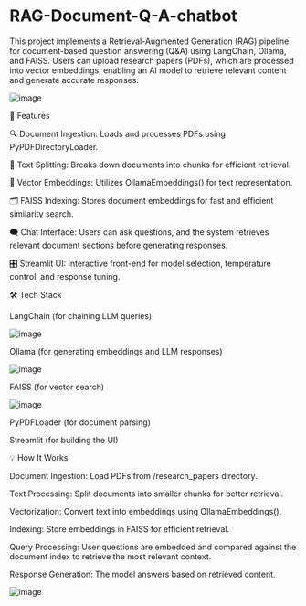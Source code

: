 # RAG-Document-Q-A-chatbot
This project implements a Retrieval-Augmented Generation (RAG) pipeline for document-based question answering (Q&amp;A) using LangChain, Ollama, and FAISS. Users can upload research papers (PDFs), which are processed into vector embeddings, enabling an AI model to retrieve relevant content and generate accurate responses.

![image](https://github.com/user-attachments/assets/a3d23842-896b-4153-8383-92af19c675a2)

🚀 Features

🔍 Document Ingestion: Loads and processes PDFs using PyPDFDirectoryLoader.

📝 Text Splitting: Breaks down documents into chunks for efficient retrieval.

🧠 Vector Embeddings: Utilizes OllamaEmbeddings() for text representation.

🗂 FAISS Indexing: Stores document embeddings for fast and efficient similarity search.

🗨 Chat Interface: Users can ask questions, and the system retrieves relevant document sections before generating responses.

🎛 Streamlit UI: Interactive front-end for model selection, temperature control, and response tuning.

🛠 Tech Stack

LangChain (for chaining LLM queries)

![image](https://github.com/user-attachments/assets/b0ce922e-026c-4909-b05f-64d0f49a64be)

Ollama (for generating embeddings and LLM responses)

![image](https://github.com/user-attachments/assets/38ab55a3-04a3-46c1-a5ce-20402894799a)

FAISS (for vector search)

![image](https://github.com/user-attachments/assets/9da3a91c-2787-42a3-8f16-78d9ae90b959)

PyPDFLoader (for document parsing)

Streamlit (for building the UI)


💡 How It Works

Document Ingestion: Load PDFs from /research_papers directory.

Text Processing: Split documents into smaller chunks for better retrieval.

Vectorization: Convert text into embeddings using OllamaEmbeddings().

Indexing: Store embeddings in FAISS for efficient retrieval.

Query Processing: User questions are embedded and compared against the document index to retrieve the most relevant context.

Response Generation: The model answers based on retrieved content.

![image](https://github.com/user-attachments/assets/cdd3448d-db96-4283-915e-cfe43570c1e3)

